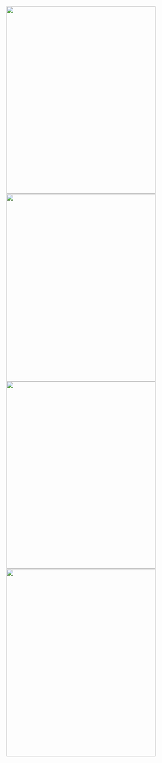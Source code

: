 <img src="https://ibb.co/NWtQmKX" width="400" height="500">
<img src="https://ibb.co/PDjBPsg" width="400" height="500">
<img src="https://ibb.co/w6Z5g71" width="400" height="500">
<img src="https://ibb.co/GsqcBzR" width="400" height="500">
